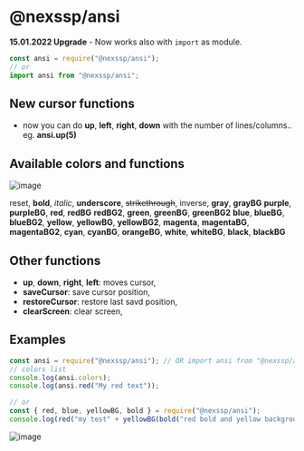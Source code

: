# @nexssp/ansi

**15.01.2022 Upgrade** - Now works also with `import` as module.

```js
const ansi = require("@nexssp/ansi");
// or
import ansi from "@nexssp/ansi";
```

## New cursor functions

- now you can do **up**, **left**, **right**, **down** with the number of lines/columns.. eg. **ansi.up(5)**

## Available colors and functions

![image](https://user-images.githubusercontent.com/53263666/149625041-bd8a2769-858d-4e55-8dc0-7130d6772617.png)

reset, **bold**, _italic_, **underscore**, ~~strikethrough~~, inverse, **gray**, **grayBG** **purple**, **purpleBG**, **red**, **redBG** **redBG2**, **green**, **greenBG**, **greenBG2** **blue**, **blueBG**, **blueBG2**, **yellow**, **yellowBG**, **yellowBG2**, **magenta**, **magentaBG**, **magentaBG2**, **cyan**, **cyanBG**, **orangeBG**, **white**, **whiteBG**, **black**, **blackBG**

## Other functions

- **up**, **down**, **right**, **left**: moves cursor,
- **saveCursor**: save cursor position,
- **restoreCursor**: restore last savd position,
- **clearScreen**: clear screen,

## Examples

```js
const ansi = require("@nexssp/ansi"); // OR import ansi from "@nexssp/ansi";
// colors list
console.log(ansi.colors);
console.log(ansi.red("My red text"));

// or
const { red, blue, yellowBG, bold } = require("@nexssp/ansi");
console.log(red("my test" + yellowBG(bold("red bold and yellow background"))));
```

![image](https://user-images.githubusercontent.com/53263666/149625089-d97a44fd-8236-4a83-8de9-494c03545410.png)
